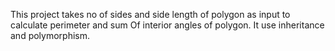 This project takes no of sides and side length of polygon as input to calculate perimeter and sum Of interior angles of polygon.
It use inheritance and polymorphism.
